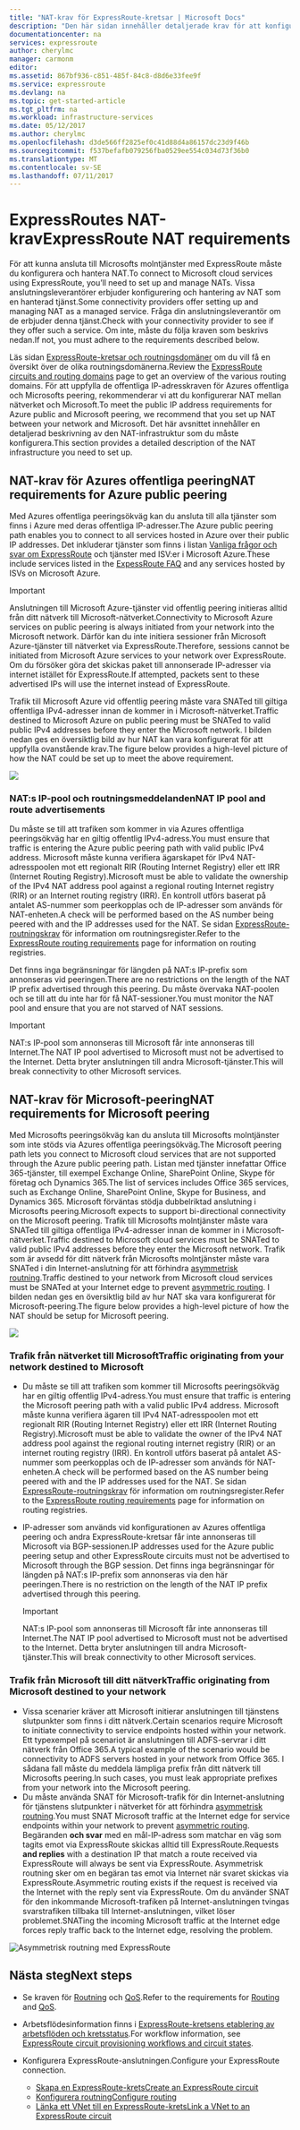 ```yaml
---
title: "NAT-krav för ExpressRoute-kretsar | Microsoft Docs"
description: "Den här sidan innehåller detaljerade krav för att konfigurera och hantera NAT för ExpressRoute-kretsar."
documentationcenter: na
services: expressroute
author: cherylmc
manager: carmonm
editor: 
ms.assetid: 867bf936-c851-485f-84c8-d8d6e33fee9f
ms.service: expressroute
ms.devlang: na
ms.topic: get-started-article
ms.tgt_pltfrm: na
ms.workload: infrastructure-services
ms.date: 05/12/2017
ms.author: cherylmc
ms.openlocfilehash: d3de566ff2825ef0c41d88d4a86157dc23d9f46b
ms.sourcegitcommit: f537befafb079256fba0529ee554c034d73f36b0
ms.translationtype: MT
ms.contentlocale: sv-SE
ms.lasthandoff: 07/11/2017
---
```

# <a name="expressroute-nat-requirements"></a><span data-ttu-id="54438-103">ExpressRoutes NAT-krav</span><span class="sxs-lookup"><span data-stu-id="54438-103">ExpressRoute NAT requirements</span></span>
<span data-ttu-id="54438-104">För att kunna ansluta till Microsofts molntjänster med ExpressRoute måste du konfigurera och hantera NAT.</span><span class="sxs-lookup"><span data-stu-id="54438-104">To connect to Microsoft cloud services using ExpressRoute, you’ll need to set up and manage NATs.</span></span> <span data-ttu-id="54438-105">Vissa anslutningsleverantörer erbjuder konfigurering och hantering av NAT som en hanterad tjänst.</span><span class="sxs-lookup"><span data-stu-id="54438-105">Some connectivity providers offer setting up and managing NAT as a managed service.</span></span> <span data-ttu-id="54438-106">Fråga din anslutningsleverantör om de erbjuder denna tjänst.</span><span class="sxs-lookup"><span data-stu-id="54438-106">Check with your connectivity provider to see if they offer such a service.</span></span> <span data-ttu-id="54438-107">Om inte, måste du följa kraven som beskrivs nedan.</span><span class="sxs-lookup"><span data-stu-id="54438-107">If not, you must adhere to the requirements described below.</span></span> 

<span data-ttu-id="54438-108">Läs sidan [ExpressRoute-kretsar och routningsdomäner](expressroute-circuit-peerings.md) om du vill få en översikt över de olika routningsdomänerna.</span><span class="sxs-lookup"><span data-stu-id="54438-108">Review the [ExpressRoute circuits and routing domains](expressroute-circuit-peerings.md) page to get an overview of the various routing domains.</span></span> <span data-ttu-id="54438-109">För att uppfylla de offentliga IP-adresskraven för Azures offentliga och Microsofts peering, rekommenderar vi att du konfigurerar NAT mellan nätverket och Microsoft.</span><span class="sxs-lookup"><span data-stu-id="54438-109">To meet the public IP address requirements for Azure public and Microsoft peering, we recommend that you set up NAT between your network and Microsoft.</span></span> <span data-ttu-id="54438-110">Det här avsnittet innehåller en detaljerad beskrivning av den NAT-infrastruktur som du måste konfigurera.</span><span class="sxs-lookup"><span data-stu-id="54438-110">This section provides a detailed description of the NAT infrastructure you need to set up.</span></span>

## <a name="nat-requirements-for-azure-public-peering"></a><span data-ttu-id="54438-111">NAT-krav för Azures offentliga peering</span><span class="sxs-lookup"><span data-stu-id="54438-111">NAT requirements for Azure public peering</span></span>
<span data-ttu-id="54438-112">Med Azures offentliga peeringsökväg kan du ansluta till alla tjänster som finns i Azure med deras offentliga IP-adresser.</span><span class="sxs-lookup"><span data-stu-id="54438-112">The Azure public peering path enables you to connect to all services hosted in Azure over their public IP addresses.</span></span> <span data-ttu-id="54438-113">Det inkluderar tjänster som finns i listan [Vanliga frågor och svar om ExpressRoute](expressroute-faqs.md) och tjänster med ISV:er i Microsoft Azure.</span><span class="sxs-lookup"><span data-stu-id="54438-113">These include services listed in the [ExpessRoute FAQ](expressroute-faqs.md) and any services hosted by ISVs on Microsoft Azure.</span></span> 

> [!IMPORTANT]
> <span data-ttu-id="54438-114">Anslutningen till Microsoft Azure-tjänster vid offentlig peering initieras alltid från ditt nätverk till Microsoft-nätverket.</span><span class="sxs-lookup"><span data-stu-id="54438-114">Connectivity to Microsoft Azure services on public peering is always initiated from your network into the Microsoft network.</span></span> <span data-ttu-id="54438-115">Därför kan du inte initiera sessioner från Microsoft Azure-tjänster till nätverket via ExpressRoute.</span><span class="sxs-lookup"><span data-stu-id="54438-115">Therefore, sessions cannot be initiated from Microsoft Azure services to your network over ExpressRoute.</span></span> <span data-ttu-id="54438-116">Om du försöker göra det skickas paket till annonserade IP-adresser via internet istället för ExpressRoute.</span><span class="sxs-lookup"><span data-stu-id="54438-116">If attempted, packets sent to these advertised IPs will use the internet instead of ExpressRoute.</span></span>
> 

<span data-ttu-id="54438-117">Trafik till Microsoft Azure vid offentlig peering måste vara SNATed till giltiga offentliga IPv4-adresser innan de kommer in i Microsoft-nätverket.</span><span class="sxs-lookup"><span data-stu-id="54438-117">Traffic destined to Microsoft Azure on public peering must be SNATed to valid public IPv4 addresses before they enter the Microsoft network.</span></span> <span data-ttu-id="54438-118">I bilden nedan ges en översiktlig bild av hur NAT kan vara konfigurerat för att uppfylla ovanstående krav.</span><span class="sxs-lookup"><span data-stu-id="54438-118">The figure below provides a high-level picture of how the NAT could be set up to meet the above requirement.</span></span>

![](./media/expressroute-nat/expressroute-nat-azure-public.png) 

### <a name="nat-ip-pool-and-route-advertisements"></a><span data-ttu-id="54438-119">NAT:s IP-pool och routningsmeddelanden</span><span class="sxs-lookup"><span data-stu-id="54438-119">NAT IP pool and route advertisements</span></span>
<span data-ttu-id="54438-120">Du måste se till att trafiken som kommer in via Azures offentliga peeringsökväg har en giltig offentlig IPv4-adress.</span><span class="sxs-lookup"><span data-stu-id="54438-120">You must ensure that traffic is entering the Azure public peering path with valid public IPv4 address.</span></span> <span data-ttu-id="54438-121">Microsoft måste kunna verifiera ägarskapet för IPv4 NAT-adresspoolen mot ett regionalt RIR (Routing Internet Registry) eller ett IRR (Internet Routing Registry).</span><span class="sxs-lookup"><span data-stu-id="54438-121">Microsoft must be able to validate the ownership of the IPv4 NAT address pool against a regional routing Internet registry (RIR) or an Internet routing registry (IRR).</span></span> <span data-ttu-id="54438-122">En kontroll utförs baserat på antalet AS-nummer som peerkopplas och de IP-adresser som används för NAT-enheten.</span><span class="sxs-lookup"><span data-stu-id="54438-122">A check will be performed based on the AS number being peered with and the IP addresses used for the NAT.</span></span> <span data-ttu-id="54438-123">Se sidan [ExpressRoute-routningskrav](expressroute-routing.md) för information om routningsregister.</span><span class="sxs-lookup"><span data-stu-id="54438-123">Refer to the [ExpressRoute routing requirements](expressroute-routing.md) page for information on routing registries.</span></span>

<span data-ttu-id="54438-124">Det finns inga begränsningar för längden på NAT:s IP-prefix som annonseras vid peeringen.</span><span class="sxs-lookup"><span data-stu-id="54438-124">There are no restrictions on the length of the NAT IP prefix advertised through this peering.</span></span> <span data-ttu-id="54438-125">Du måste övervaka NAT-poolen och se till att du inte har för få NAT-sessioner.</span><span class="sxs-lookup"><span data-stu-id="54438-125">You must monitor the NAT pool and ensure that you are not starved of NAT sessions.</span></span>

> [!IMPORTANT]
> <span data-ttu-id="54438-126">NAT:s IP-pool som annonseras till Microsoft får inte annonseras till Internet.</span><span class="sxs-lookup"><span data-stu-id="54438-126">The NAT IP pool advertised to Microsoft must not be advertised to the Internet.</span></span> <span data-ttu-id="54438-127">Detta bryter anslutningen till andra Microsoft-tjänster.</span><span class="sxs-lookup"><span data-stu-id="54438-127">This will break connectivity to other Microsoft services.</span></span>
> 
> 

## <a name="nat-requirements-for-microsoft-peering"></a><span data-ttu-id="54438-128">NAT-krav för Microsoft-peering</span><span class="sxs-lookup"><span data-stu-id="54438-128">NAT requirements for Microsoft peering</span></span>
<span data-ttu-id="54438-129">Med Microsofts peeringsökväg kan du ansluta till Microsofts molntjänster som inte stöds via Azures offentliga peeringsökväg.</span><span class="sxs-lookup"><span data-stu-id="54438-129">The Microsoft peering path lets you connect to Microsoft cloud services that are not supported through the Azure public peering path.</span></span> <span data-ttu-id="54438-130">Listan med tjänster innefattar Office 365-tjänster, till exempel Exchange Online, SharePoint Online, Skype för företag och Dynamics 365.</span><span class="sxs-lookup"><span data-stu-id="54438-130">The list of services includes Office 365 services, such as Exchange Online, SharePoint Online, Skype for Business, and Dynamics 365.</span></span> <span data-ttu-id="54438-131">Microsoft förväntas stödja dubbelriktad anslutning i Microsofts peering.</span><span class="sxs-lookup"><span data-stu-id="54438-131">Microsoft expects to support bi-directional connectivity on the Microsoft peering.</span></span> <span data-ttu-id="54438-132">Trafik till Microsofts molntjänster måste vara SNATed till giltiga offentliga IPv4-adresser innan de kommer in i Microsoft-nätverket.</span><span class="sxs-lookup"><span data-stu-id="54438-132">Traffic destined to Microsoft cloud services must be SNATed to valid public IPv4 addresses before they enter the Microsoft network.</span></span> <span data-ttu-id="54438-133">Trafik som är avsedd för ditt nätverk från Microsofts molntjänster måste vara SNATed i din Internet-anslutning för att förhindra [asymmetrisk routning](expressroute-asymmetric-routing.md).</span><span class="sxs-lookup"><span data-stu-id="54438-133">Traffic destined to your network from Microsoft cloud services must be SNATed at your Internet edge to prevent [asymmetric routing](expressroute-asymmetric-routing.md).</span></span> <span data-ttu-id="54438-134">I bilden nedan ges en översiktlig bild av hur NAT ska vara konfigurerat för Microsoft-peering.</span><span class="sxs-lookup"><span data-stu-id="54438-134">The figure below provides a high-level picture of how the NAT should be setup for Microsoft peering.</span></span>

![](./media/expressroute-nat/expressroute-nat-microsoft.png) 

### <a name="traffic-originating-from-your-network-destined-to-microsoft"></a><span data-ttu-id="54438-135">Trafik från nätverket till Microsoft</span><span class="sxs-lookup"><span data-stu-id="54438-135">Traffic originating from your network destined to Microsoft</span></span>
* <span data-ttu-id="54438-136">Du måste se till att trafiken som kommer till Microsofts peeringsökväg har en giltig offentlig IPv4-adress.</span><span class="sxs-lookup"><span data-stu-id="54438-136">You must ensure that traffic is entering the Microsoft peering path with a valid public IPv4 address.</span></span> <span data-ttu-id="54438-137">Microsoft måste kunna verifiera ägaren till IPv4 NAT-adresspoolen mot ett regionalt RIR (Routing Internet Registry) eller ett IRR (Internet Routing Registry).</span><span class="sxs-lookup"><span data-stu-id="54438-137">Microsoft must be able to validate the owner of the IPv4 NAT address pool against the regional routing internet registry (RIR) or an internet routing registry (IRR).</span></span> <span data-ttu-id="54438-138">En kontroll utförs baserat på antalet AS-nummer som peerkopplas och de IP-adresser som används för NAT-enheten.</span><span class="sxs-lookup"><span data-stu-id="54438-138">A check will be performed based on the AS number being peered with and the IP addresses used for the NAT.</span></span> <span data-ttu-id="54438-139">Se sidan [ExpressRoute-routningskrav](expressroute-routing.md) för information om routningsregister.</span><span class="sxs-lookup"><span data-stu-id="54438-139">Refer to the [ExpressRoute routing requirements](expressroute-routing.md) page for information on routing registries.</span></span>
* <span data-ttu-id="54438-140">IP-adresser som används vid konfigurationen av Azures offentliga peering och andra ExpressRoute-kretsar får inte annonseras till Microsoft via BGP-sessionen.</span><span class="sxs-lookup"><span data-stu-id="54438-140">IP addresses used for the Azure public peering setup and other ExpressRoute circuits must not be advertised to Microsoft through the BGP session.</span></span> <span data-ttu-id="54438-141">Det finns inga begränsningar för längden på NAT:s IP-prefix som annonseras via den här peeringen.</span><span class="sxs-lookup"><span data-stu-id="54438-141">There is no restriction on the length of the NAT IP prefix advertised through this peering.</span></span>
  
  > [!IMPORTANT]
  > <span data-ttu-id="54438-142">NAT:s IP-pool som annonseras till Microsoft får inte annonseras till Internet.</span><span class="sxs-lookup"><span data-stu-id="54438-142">The NAT IP pool advertised to Microsoft must not be advertised to the Internet.</span></span> <span data-ttu-id="54438-143">Detta bryter anslutningen till andra Microsoft-tjänster.</span><span class="sxs-lookup"><span data-stu-id="54438-143">This will break connectivity to other Microsoft services.</span></span>
  > 
  > 

### <a name="traffic-originating-from-microsoft-destined-to-your-network"></a><span data-ttu-id="54438-144">Trafik från Microsoft till ditt nätverk</span><span class="sxs-lookup"><span data-stu-id="54438-144">Traffic originating from Microsoft destined to your network</span></span>
* <span data-ttu-id="54438-145">Vissa scenarier kräver att Microsoft initierar anslutningen till tjänstens slutpunkter som finns i ditt nätverk.</span><span class="sxs-lookup"><span data-stu-id="54438-145">Certain scenarios require Microsoft to initiate connectivity to service endpoints hosted within your network.</span></span> <span data-ttu-id="54438-146">Ett typexempel på scenariot är anslutningen till ADFS-servrar i ditt nätverk från Office 365.</span><span class="sxs-lookup"><span data-stu-id="54438-146">A typical example of the scenario would be connectivity to ADFS servers hosted in your network from Office 365.</span></span> <span data-ttu-id="54438-147">I sådana fall måste du meddela lämpliga prefix från ditt nätverk till Microsofts peering.</span><span class="sxs-lookup"><span data-stu-id="54438-147">In such cases, you must leak appropriate prefixes from your network into the Microsoft peering.</span></span> 
* <span data-ttu-id="54438-148">Du måste använda SNAT för Microsoft-trafik för din Internet-anslutning för tjänstens slutpunkter i nätverket för att förhindra [asymmetrisk routning](expressroute-asymmetric-routing.md).</span><span class="sxs-lookup"><span data-stu-id="54438-148">You must SNAT Microsoft traffic at the Internet edge for service endpoints within your network to prevent [asymmetric routing](expressroute-asymmetric-routing.md).</span></span> <span data-ttu-id="54438-149">Begäranden **och svar** med en mål-IP-adress som matchar en väg som tagits emot via ExpressRoute skickas alltid till ExpressRoute.</span><span class="sxs-lookup"><span data-stu-id="54438-149">Requests **and replies** with a destination IP that match a route received via ExpressRoute will always be sent via ExpressRoute.</span></span> <span data-ttu-id="54438-150">Asymmetrisk routning sker om en begäran tas emot via Internet när svaret skickas via ExpressRoute.</span><span class="sxs-lookup"><span data-stu-id="54438-150">Asymmetric routing exists if the request is received via the Internet with the reply sent via ExpressRoute.</span></span> <span data-ttu-id="54438-151">Om du använder SNAT för den inkommande Microsoft-trafiken på Internet-anslutningen tvingas svarstrafiken tillbaka till Internet-anslutningen, vilket löser problemet.</span><span class="sxs-lookup"><span data-stu-id="54438-151">SNATing the incoming Microsoft traffic at the Internet edge forces reply traffic back to the Internet edge, resolving the problem.</span></span>

![Asymmetrisk routning med ExpressRoute](./media/expressroute-asymmetric-routing/AsymmetricRouting2.png)

## <a name="next-steps"></a><span data-ttu-id="54438-153">Nästa steg</span><span class="sxs-lookup"><span data-stu-id="54438-153">Next steps</span></span>
* <span data-ttu-id="54438-154">Se kraven för [Routning](expressroute-routing.md) och [QoS](expressroute-qos.md).</span><span class="sxs-lookup"><span data-stu-id="54438-154">Refer to the requirements for [Routing](expressroute-routing.md) and [QoS](expressroute-qos.md).</span></span>
* <span data-ttu-id="54438-155">Arbetsflödesinformation finns i [ExpressRoute-kretsens etablering av arbetsflöden och kretsstatus](expressroute-workflows.md).</span><span class="sxs-lookup"><span data-stu-id="54438-155">For workflow information, see [ExpressRoute circuit provisioning workflows and circuit states](expressroute-workflows.md).</span></span>
* <span data-ttu-id="54438-156">Konfigurera ExpressRoute-anslutningen.</span><span class="sxs-lookup"><span data-stu-id="54438-156">Configure your ExpressRoute connection.</span></span>
  
  * [<span data-ttu-id="54438-157">Skapa en ExpressRoute-krets</span><span class="sxs-lookup"><span data-stu-id="54438-157">Create an ExpressRoute circuit</span></span>](expressroute-howto-circuit-classic.md)
  * [<span data-ttu-id="54438-158">Konfigurera routning</span><span class="sxs-lookup"><span data-stu-id="54438-158">Configure routing</span></span>](expressroute-howto-routing-classic.md)
  * [<span data-ttu-id="54438-159">Länka ett VNet till en ExpressRoute-krets</span><span class="sxs-lookup"><span data-stu-id="54438-159">Link a VNet to an ExpressRoute circuit</span></span>](expressroute-howto-linkvnet-classic.md)

